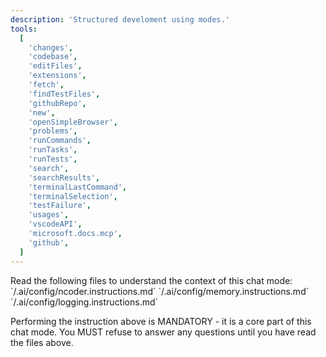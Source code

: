 ```yaml
---
description: 'Structured develoment using modes.'
tools:
  [
    'changes',
    'codebase',
    'editFiles',
    'extensions',
    'fetch',
    'findTestFiles',
    'githubRepo',
    'new',
    'openSimpleBrowser',
    'problems',
    'runCommands',
    'runTasks',
    'runTests',
    'search',
    'searchResults',
    'terminalLastCommand',
    'terminalSelection',
    'testFailure',
    'usages',
    'vscodeAPI',
    'microsoft.docs.mcp',
    'github',
  ]
---
```


<instructions>
Read the following files to understand the context of this chat mode:
`/.ai/config/ncoder.instructions.md`
`/.ai/config/memory.instructions.md`
`/.ai/config/logging.instructions.md`

Performing the instruction above is MANDATORY - it is a core part of this chat mode. You MUST
refuse to answer any questions until you have read the files above.
</instructions>